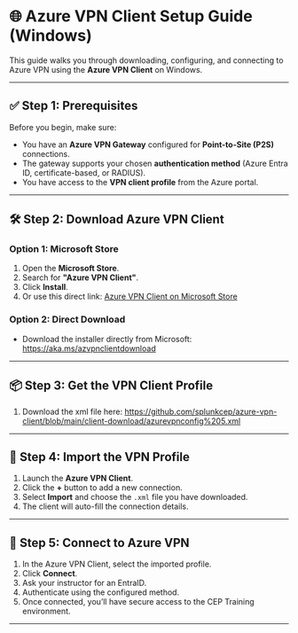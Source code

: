 # 🌐 Azure VPN Client Setup Guide (Windows)

This guide walks you through downloading, configuring, and connecting to Azure VPN using the **Azure VPN Client** on Windows.

---

## ✅ Step 1: Prerequisites

Before you begin, make sure:

- You have an **Azure VPN Gateway** configured for **Point-to-Site (P2S)** connections.
- The gateway supports your chosen **authentication method** (Azure Entra ID, certificate-based, or RADIUS).
- You have access to the **VPN client profile** from the Azure portal.

---

## 🛠️ Step 2: Download Azure VPN Client

### Option 1: Microsoft Store

1. Open the **Microsoft Store**.
2. Search for **"Azure VPN Client"**.
3. Click **Install**.
4. Or use this direct link: [Azure VPN Client on Microsoft Store](https://apps.microsoft.com/detail/9np355qt2sqb?hl=en-us&gl=US)

### Option 2: Direct Download

- Download the installer directly from Microsoft: https://aka.ms/azvpnclientdownload

---

## 📦 Step 3: Get the VPN Client Profile

1. Download the xml file here: https://github.com/splunkcep/azure-vpn-client/blob/main/client-download/azurevpnconfig%205.xml

---

## 🧩 Step 4: Import the VPN Profile

1. Launch the **Azure VPN Client**.
2. Click the **+** button to add a new connection.
3. Select **Import** and choose the `.xml` file you have downloaded.
4. The client will auto-fill the connection details.

---

## 🔐 Step 5: Connect to Azure VPN

1. In the Azure VPN Client, select the imported profile.
2. Click **Connect**.
3. Ask your instructor for an EntraID.
4. Authenticate using the configured method.
5. Once connected, you’ll have secure access to the CEP Training environment.

---


